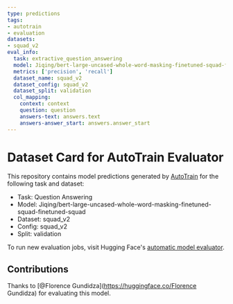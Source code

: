 ```yaml
---
type: predictions
tags:
- autotrain
- evaluation
datasets:
- squad_v2
eval_info:
  task: extractive_question_answering
  model: Jiqing/bert-large-uncased-whole-word-masking-finetuned-squad-finetuned-squad
  metrics: ['precision', 'recall']
  dataset_name: squad_v2
  dataset_config: squad_v2
  dataset_split: validation
  col_mapping:
    context: context
    question: question
    answers-text: answers.text
    answers-answer_start: answers.answer_start
---
```

# Dataset Card for AutoTrain Evaluator

This repository contains model predictions generated by [AutoTrain](https://huggingface.co/autotrain) for the following task and dataset:

* Task: Question Answering
* Model: Jiqing/bert-large-uncased-whole-word-masking-finetuned-squad-finetuned-squad
* Dataset: squad_v2
* Config: squad_v2
* Split: validation

To run new evaluation jobs, visit Hugging Face's [automatic model evaluator](https://huggingface.co/spaces/autoevaluate/model-evaluator).

## Contributions

Thanks to [@Florence Gundidza](https://huggingface.co/Florence Gundidza) for evaluating this model.